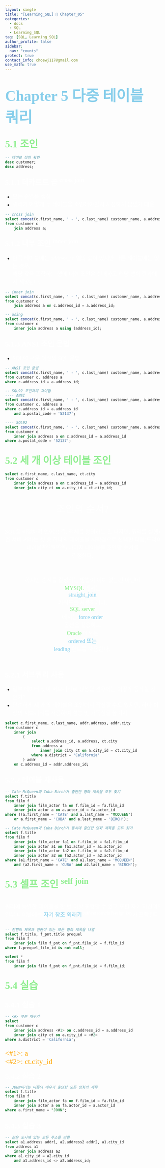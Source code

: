 ```yaml
---
layout: single
title: "[Learning_SQL] 🔐 Chapter_05"
categories:
  - docs
  - SQL
  - Learning_SQL
tag: [SQL, Learning_SQL]
author_profile: false
sidebar:
  nav: "counts"
protect: true
contact_info: choewj117@gmail.com
use_math: true
---
```


# <font color='skyblue' size='7' face='BMJUAOTF'>Chapter 5 다중 테이블 쿼리</font>

## <font size='6' face='BMJUAOTF' color='lightgreen'>5.1 조인</font>

```sql
-- 테이블 정의 확인
desc customer;
desc address;
```

### <font color='white' size='5' face='BMJUAOTF'>5.1.1 데카르트 곱 <sup>cross join</sup></font>

- <font color='white' size='4' face='BMJUAOTF'>모든 순열을 생성</font>
- <font color='white' size='4' face='BMJUAOTF'>쿼리가 어떻게 두 테이블을 조인해야할지 지정하지 않았기 때문</font>

```sql
-- cross join
select concat(c.first_name, ' - ', c.last_name) customer_name, a.address
from customer c
    join address a;
```

### <font color='white' size='5' face='BMJUAOTF'>5.1.2 내부 조인 <sup>inner join</sup></font>

- <font color='white' size='4' face='BMJUAOTF'>한쪽 테이블에는 address_id 열의 값이 있지만 다른 테이블에는 없는 경우,<br> 해당 값을 포함하는 행에 대한 조인은 실패하고 해당 행이 결과에서 제외된다.</font>
  <font color='white' size='4' face='BMJUAOTF'></font>

```sql
-- inner join
select concat(c.first_name, ' - ', c.last_name) customer_name, a.address
from customer c
    join address a on c.address_id = a.address_id;

-- using
select concat(c.first_name, ' - ', c.last_name) customer_name, a.address
from customer c
    inner join address a using (address_id);
```

### <font color='white' size='5' face='BMJUAOTF'>5.1.3 ANSI 조인 문법</font>

- <font color='white' size='4' face='BMJUAOTF'>SQL92 구문 이전의 SQL 문법</font>
  <font color='white' size='4' face='BMJUAOTF'></font>

```sql
-- ANSI 조인 문법
select concat(c.first_name, ' - ', c.last_name) customer_name, a.address
from customer c, address a
where c.address_id = a.address_id;

-- SQL92 조인과의 차이점
---- ANSI
select concat(c.first_name, ' - ', c.last_name) customer_name, a.address
from customer c, address a
where c.address_id = a.address_id
    and a.postal_code = '52137';

---- SQL92
select concat(c.first_name, ' - ', c.last_name) customer_name, a.address
from customer c
    inner join address a on c.address_id = a.address_id
where a.postal_code = '52137';
```

## <font size='6' face='BMJUAOTF' color='lightgreen'>5.2 세 개 이상 테이블 조인</font>

```sql
select c.first_name, c.last_name, ct.city
from customer c
    inner join address a on c.address_id = a.address_id
    inner join city ct on a.city_id = ct.city_id;
```

<div align='center'>
<pre>
<font size='4' face='BMJUAOTF' color='white'>
<font size='6' face='BMJUAOTF' color='white'>조인의 순서?</font>

SQL은 비절차적 언어!!!
즉, 객체를 정의하는 건 나지만, 쿼리를 실행하는 건 서버
서버는 셋 중 하나의 테이블을 시작점으로 선택한 다음(드라이빙 테이블<sup>driving table</sup>)
나머지 테이블을 조인할 순서를 결정한다.

하지만 순서를 결정하는 방법이 아예 없는건 아닌데
<font size='4' face='BMJUAOTF' color='lightgreen'>MYSQL</font> 에서는 <font size='4' face='BMJUAOTF' color='skyblue'>straight_join</font> 키워드를 사용하거나,
<font size='4' face='BMJUAOTF' color='lightgreen'>SQL server</font> 에서는 <font size='4' face='BMJUAOTF' color='skyblue'>force order</font> 옵션을 활용하고
<font size='4' face='BMJUAOTF' color='lightgreen'>Oracle</font> 에서는 <font size='4' face='BMJUAOTF' color='skyblue'>ordered 또는 leading</font> 힌트를 사용한다.
</font>

</pre>
</div>

### <font color='white' size='5' face='BMJUAOTF'>5.2.1 서브쿼리 사용</font>

- <font color='white' size='4' face='BMJUAOTF'>일부 데이터 셋이 서브쿼리로 생성될 경우에는 어떻게 동작할 것인가?</font>
- <font color='white' size='4' face='BMJUAOTF'>단순하게 세 개의 테이블을 조인해서 작성할 수도 있지만, 하나 이상의 서브쿼리를 사용하여 성능 및 가독성을 높이자</font>

```sql
select c.first_name, c.last_name, addr.address, addr.city
from customer c
    inner join
        (
            select a.address_id, a.address, ct.city
            from address a
                inner join city ct on a.city_id = ct.city_id
            where a.district = 'California'
        ) addr
    on c.address_id = addr.address_id;
```

### <font color='white' size='5' face='BMJUAOTF'>5.2.2 테이블 재사용</font>

```sql
-- Cate McQueen과 Cuba Birch가 출연한 영화 제목을 모두 찾기
select f.title
from film f
    inner join film_actor fa on f.film_id = fa.film_id
    inner join actor a on a.actor_id = fa.actor_id
where ((a.first_name = 'CATE' and a.last_name = "MCQUEEN")
    or a.first_name = 'CUBA' and a.last_name = 'BIRCH');

-- Cate McQueen과 Cuba Birch가 동시에 출연한 영화 제목을 모두 찾기
select f.title
from film f
    inner join film_actor fa1 on f.film_id = fa1.film_id
    inner join actor a1 on fa1.actor_id = a1.actor_id
    inner join film_actor fa2 on f.film_id = fa2.film_id
    inner join actor a2 on fa2.actor_id = a2.actor_id
where (a1.first_name = 'CATE' and a1.last_name = 'MCQUEEN')
    and (a2.first_name = 'CUBA' and a2.last_name = 'BIRCH');
```

## <font size='6' face='BMJUAOTF' color='lightgreen'>5.3 셀프 조인 <sup>self join</sup></font>

<pre>
<font face='BMJUAOTF' size='4' color='white'>
쿼리에 동일한 테이블을 한 번 이상 포함할 수 있고 또한 자기 자신과도 조인할 수 있다.
일부 테이블에는 <font color='skyblue'>자기 참조 외래키</font> <sup>self-referencin foreign key</sup>가 포함된다
</font>
</pre>

```sql
-- 전편의 제목과 전편이 있는 모든 영화 제목을 나열
select f.title, f_pnt.title prequel
from film f
    inner join film f_pnt on f_pnt.film_id = f.film_id
where f.prequel_film_id is not null;

select *
from film f
    inner join film f_pnt on f_pnt.film_id = f.film_id;
```

## <font size='6' face='BMJUAOTF' color='lightgreen'>5.4 실습</font>

### <font color='white' size='5' face='BMJUAOTF'>5.4.1 실습 1</font>

```sql
-- <#> 부분 채우기
select
from customer c
    inner join address <#1> on c.address_id = a.address_id
    inner join city ct on a.city_id = <#2>
where a.district = 'California';
```

### <font size='5' color='orange' face='BMJUAOTF'>

<#1>: a <br>
<#2>: ct.city_id
</font>

<font color='white' size='5' face='BMJUAOTF'>5.4.2 실습 2</font>

```sql
-- JOHN이라는 이름의 배우가 출연한 모든 영화의 제목
select f.title
from film f
    inner join film_actor fa on f.film_id = fa.film_id
    inner join actor a on fa.actor_id = a.actor_id
where a.first_name = "JOHN";
```

### <font color='white' size='5' face='BMJUAOTF'>5.4.3 실습 3</font>

```sql
-- 같은 도시에 있는 모든 주소를 반환
select a1.address addr1, a2.address2 addr2, a1.city_id
from address a1
    inner join address a2
where a1.city_id = a2.city_id
    and a1.address_id <> a2.address_id;
```
